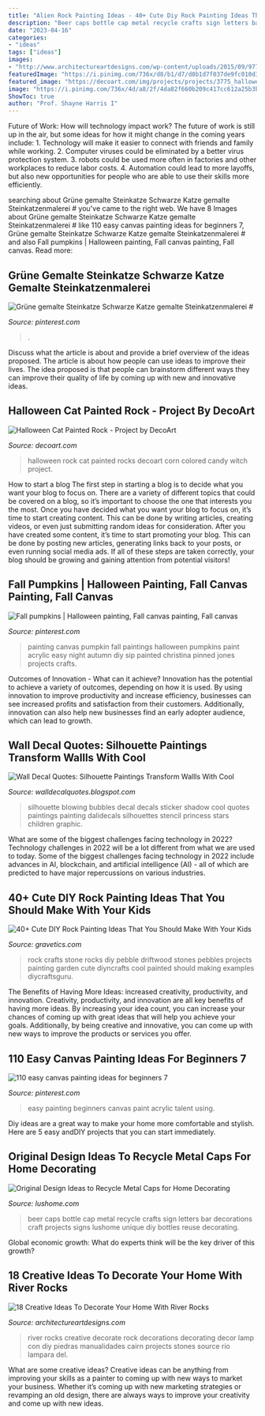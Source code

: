 ```yaml
---
title: "Alien Rock Painting Ideas - 40+ Cute Diy Rock Painting Ideas That You Should Make With Your Kids"
description: "Beer caps bottle cap metal recycle crafts sign letters bar decorations craft projects signs lushome unique diy bottles reuse decorating"
date: "2023-04-16"
categories:
- "ideas"
tags: ["ideas"]
images:
- "http://www.architectureartdesigns.com/wp-content/uploads/2015/09/977.jpg"
featuredImage: "https://i.pinimg.com/736x/d8/b1/d7/d8b1d7f037de9fc010d3d0affda4218e--painting-pumpkins-fall-pumpkins.jpg"
featured_image: "https://decoart.com/img/projects/projects/3775_halloween-cat-rock.jpg"
image: "https://i.pinimg.com/736x/4d/a8/2f/4da82f660b209c417cc612a25b3bab7f.jpg"
ShowToc: true
author: "Prof. Shayne Harris I"
---
```



Future of Work: How will technology impact work?
The future of work is still up in the air, but some ideas for how it might change in the coming years include: 1. Technology will make it easier to connect with friends and family while working. 
2. Computer viruses could be eliminated by a better virus protection system. 
3. robots could be used more often in factories and other workplaces to reduce labor costs. 
4. Automation could lead to more layoffs, but also new opportunities for people who are able to use their skills more efficiently.

	

		
searching about Grüne gemalte Steinkatze Schwarze Katze gemalte Steinkatzenmalerei # you've came to the right web. We have 8 Images about Grüne gemalte Steinkatze Schwarze Katze gemalte Steinkatzenmalerei # like 110 easy canvas painting ideas for beginners 7, Grüne gemalte Steinkatze Schwarze Katze gemalte Steinkatzenmalerei # and also Fall pumpkins | Halloween painting, Fall canvas painting, Fall canvas. Read more:
		
    
## Grüne Gemalte Steinkatze Schwarze Katze Gemalte Steinkatzenmalerei #

<img loading=lazy src="https://i.pinimg.com/736x/ef/4c/91/ef4c91f372c0611351de8cccfec497ef.jpg" onerror="this.onerror=null;this.src='https://tse2.mm.bing.net/th?id=OIP.ujiPDKLQz4uGm-v-9dleXgHaJ4&amp;pid=15.1';" alt="Grüne gemalte Steinkatze Schwarze Katze gemalte Steinkatzenmalerei #">

_Source: pinterest.com_

>. 

	

Discuss what the article is about and provide a brief overview of the ideas proposed.
The article is about how people can use ideas to improve their lives. The idea proposed is that people can brainstorm different ways they can improve their quality of life by coming up with new and innovative ideas.

    
## Halloween Cat Painted Rock - Project By DecoArt

<img loading=lazy src="https://decoart.com/img/projects/projects/3775_halloween-cat-rock.jpg" onerror="this.onerror=null;this.src='https://tse3.mm.bing.net/th?id=OIP.1NzzOWXU23Bn9PhGvFmNuAHaHa&amp;pid=15.1';" alt="Halloween Cat Painted Rock - Project by DecoArt">

_Source: decoart.com_

>halloween rock cat painted rocks decoart corn colored candy witch project. 

	

How to start a blog
The first step in starting a blog is to decide what you want your blog to focus on. There are a variety of different topics that could be covered on a blog, so it’s important to choose the one that interests you the most. Once you have decided what you want your blog to focus on, it’s time to start creating content. This can be done by writing articles, creating videos, or even just submitting random ideas for consideration. After you have created some content, it’s time to start promoting your blog. This can be done by posting new articles, generating links back to your posts, or even running social media ads. If all of these steps are taken correctly, your blog should be growing and gaining attention from potential visitors!

    
## Fall Pumpkins | Halloween Painting, Fall Canvas Painting, Fall Canvas

<img loading=lazy src="https://i.pinimg.com/736x/d8/b1/d7/d8b1d7f037de9fc010d3d0affda4218e--painting-pumpkins-fall-pumpkins.jpg" onerror="this.onerror=null;this.src='https://tse1.mm.bing.net/th?id=OIP.Eo-yGfhhdQFo9QFzs8lSGwHaJ3&amp;pid=15.1';" alt="Fall pumpkins | Halloween painting, Fall canvas painting, Fall canvas">

_Source: pinterest.com_

>painting canvas pumpkin fall paintings halloween pumpkins paint acrylic easy night autumn diy sip painted christina pinned jones projects crafts. 

	

Outcomes of Innovation - What can it achieve?
Innovation has the potential to achieve a variety of outcomes, depending on how it is used. By using innovation to improve productivity and increase efficiency, businesses can see increased profits and satisfaction from their customers. Additionally, innovation can also help new businesses find an early adopter audience, which can lead to growth.

    
## Wall Decal Quotes: Silhouette Paintings Transform Wallls With Cool

<img loading=lazy src="http://2.bp.blogspot.com/-Z-IOpf2r794/Um-invrJZwI/AAAAAAAAED0/Xq3-l-1cVrw/s640/siloutte+painting+fairy.jpg" onerror="this.onerror=null;this.src='https://tse1.mm.bing.net/th?id=OIP.ic8upnIVUxKRiU8Nw2a_wQAAAA&amp;pid=15.1';" alt="Wall Decal Quotes: Silhouette Paintings Transform Wallls With Cool">

_Source: walldecalquotes.blogspot.com_

>silhouette blowing bubbles decal decals sticker shadow cool quotes paintings painting dalidecals silhouettes stencil princess stars children graphic. 

	

What are some of the biggest challenges facing technology in 2022?
Technology challenges in 2022 will be a lot different from what we are used to today. Some of the biggest challenges facing technology in 2022 include advances in AI, blockchain, and artificial intelligence (AI) - all of which are predicted to have major repercussions on various industries.

    
## 40+ Cute DIY Rock Painting Ideas That You Should Make With Your Kids

<img loading=lazy src="https://www.gravetics.com/wp-content/uploads/2017/08/Driftwood-Stone-Art.jpg" onerror="this.onerror=null;this.src='https://tse1.mm.bing.net/th?id=OIP.c4MfVSSFfU_rueacjvwKjAHaKu&amp;pid=15.1';" alt="40+ Cute DIY Rock Painting Ideas That You Should Make With Your Kids">

_Source: gravetics.com_

>rock crafts stone rocks diy pebble driftwood stones pebbles projects painting garden cute diyncrafts cool painted should making examples diycraftsguru. 

	

The Benefits of Having More Ideas: increased creativity, productivity, and innovation.
Creativity, productivity, and innovation are all key benefits of having more ideas. By increasing your idea count, you can increase your chances of coming up with great ideas that will help you achieve your goals. Additionally, by being creative and innovative, you can come up with new ways to improve the products or services you offer.

    
## 110 Easy Canvas Painting Ideas For Beginners 7

<img loading=lazy src="https://i.pinimg.com/736x/4d/a8/2f/4da82f660b209c417cc612a25b3bab7f.jpg" onerror="this.onerror=null;this.src='https://tse2.mm.bing.net/th?id=OIP.VP9CCtSJTge1DQ_VzZTrXQHaPj&amp;pid=15.1';" alt="110 easy canvas painting ideas for beginners 7">

_Source: pinterest.com_

>easy painting beginners canvas paint acrylic talent using. 

	

Diy ideas are a great way to make your home more comfortable and stylish. Here are 5 easy andDIY projects that you can start immediately.

    
## Original Design Ideas To Recycle Metal Caps For Home Decorating

<img loading=lazy src="https://www.lushome.com/wp-content/uploads/2018/02/wall-decorations-metal-caps-4.jpg" onerror="this.onerror=null;this.src='https://tse3.mm.bing.net/th?id=OIP.8v883XGg7A8XNa-ZED44HgHaJ5&amp;pid=15.1';" alt="Original Design Ideas to Recycle Metal Caps for Home Decorating">

_Source: lushome.com_

>beer caps bottle cap metal recycle crafts sign letters bar decorations craft projects signs lushome unique diy bottles reuse decorating. 

	

Global economic growth: What do experts think will be the key driver of this growth?
 

    
## 18 Creative Ideas To Decorate Your Home With River Rocks

<img loading=lazy src="http://www.architectureartdesigns.com/wp-content/uploads/2015/09/977.jpg" onerror="this.onerror=null;this.src='https://tse3.mm.bing.net/th?id=OIP.4bCaBdr98umsqNQqYnziNAHaLJ&amp;pid=15.1';" alt="18 Creative Ideas To Decorate Your Home With River Rocks">

_Source: architectureartdesigns.com_

>river rocks creative decorate rock decorations decorating decor lamp con diy piedras manualidades cairn projects stones source rio lampara del. 

	

What are some creative ideas?
Creative ideas can be anything from improving your skills as a painter to coming up with new ways to market your business. Whether it’s coming up with new marketing strategies or revamping an old design, there are always ways to improve your creativity and come up with new ideas.

